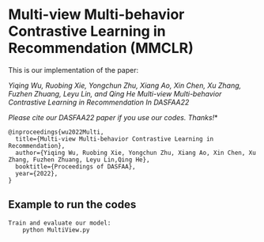#   Multi-view Multi-behavior Contrastive Learning in Recommendation  (MMCLR)

 This is our implementation of the paper: 

  *Yiqing Wu, Ruobing Xie, Yongchun Zhu, Xiang Ao, Xin Chen, Xu Zhang, Fuzhen Zhuang, Leyu Lin, and Qing He  Multi-view Multi-behavior Contrastive Learning in Recommendation In DASFAA22*

**Please cite our DASFAA22* paper if you use our codes. Thanks!**

```
@inproceedings{wu2022Multi,
  title={Multi-view Multi-behavior Contrastive Learning in Recommendation},
  author={Yiqing Wu, Ruobing Xie, Yongchun Zhu, Xiang Ao, Xin Chen, Xu Zhang, Fuzhen Zhuang, Leyu Lin,Qing He},
  booktitle={Proceedings of DASFAA},
  year={2022},
}
```



## Example to run the codes	

```
Train and evaluate our model:
	python MultiView.py
```
